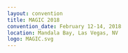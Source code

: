 ```yaml
---
layout: convention
title: MAGIC 2018
convention_date: February 12-14, 2018
location: Mandala Bay, Las Vegas, NV
logo: MAGIC.svg
---
```

